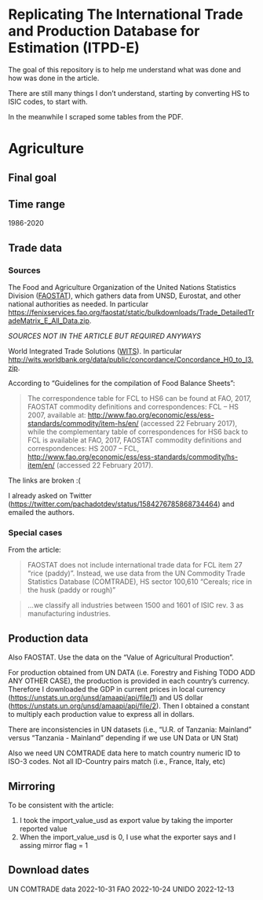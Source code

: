 
<!-- README.md is generated from README.Rmd. Please edit that file -->

# Replicating The International Trade and Production Database for Estimation (ITPD-E)

<!-- badges: start -->
<!-- badges: end -->

The goal of this repository is to help me understand what was done and
how was done in the article.

There are still many things I don’t understand, starting by converting
HS to ISIC codes, to start with.

In the meanwhile I scraped some tables from the PDF.

# Agriculture

## Final goal

## Time range

1986-2020

## Trade data

### Sources

The Food and Agriculture Organization of the United Nations Statistics
Division ([FAOSTAT](https://www.fao.org/faostat/en/#data/TM)), which
gathers data from UNSD, Eurostat, and other national authorities as
needed. In particular
<https://fenixservices.fao.org/faostat/static/bulkdownloads/Trade_DetailedTradeMatrix_E_All_Data.zip>.

*SOURCES NOT IN THE ARTICLE BUT REQUIRED ANYWAYS*

World Integrated Trade Solutions
([WITS](https://wits.worldbank.org/product_concordance.html)). In
particular
<http://wits.worldbank.org/data/public/concordance/Concordance_H0_to_I3.zip>.

According to “Guidelines for the compilation of Food Balance Sheets”:

> The correspondence table for FCL to HS6 can be found at FAO, 2017,
> FAOSTAT commodity definitions and correspondences: FCL – HS 2007,
> available at:
> <http://www.fao.org/economic/ess/ess-standards/commodity/item-hs/en/>
> (accessed 22 February 2017), while the complementary table of
> correspondences for HS6 back to FCL is available at FAO, 2017, FAOSTAT
> commodity definitions and correspondences: HS 2007 – FCL,
> <http://www.fao.org/economic/ess/ess-standards/commodity/hs-item/en/>
> (accessed 22 February 2017).

The links are broken :(

I already asked on Twitter
(<https://twitter.com/pachadotdev/status/1584276785868734464>) and
emailed the authors.

### Special cases

From the article:

> FAOSTAT does not include international trade data for FCL item 27
> “rice (paddy)”. Instead, we use data from the UN Commodity Trade
> Statistics Database (COMTRADE), HS sector 100,610 “Cereals; rice in
> the husk (paddy or rough)”

> …we classify all industries between 1500 and 1601 of ISIC rev. 3 as
> manufacturing industries.

## Production data

Also FAOSTAT. Use the data on the “Value of Agricultural Production”.

For production obtained from UN DATA (i.e. Forestry and Fishing TODO ADD
ANY OTHER CASE), the production is provided in each country’s currency.
Therefore I downloaded the GDP in current prices in local currency
(<https://unstats.un.org/unsd/amaapi/api/file/1>) and US dollar
(<https://unstats.un.org/unsd/amaapi/api/file/2>). Then I obtained a
constant to multiply each production value to express all in dollars.

There are inconsistencies in UN datasets (i.e., “U.R. of Tanzania:
Mainland” versus “Tanzania - Mainland” depending if we use UN Data or UN
Stat)

Also we need UN COMTRADE data here to match country numeric ID to ISO-3
codes. Not all ID-Country pairs match (i.e., France, Italy, etc)

## Mirroring

To be consistent with the article:

1.  I took the import_value_usd as export value by taking the importer
    reported value
2.  When the import_value_usd is 0, I use what the exporter says and I
    assing mirror flag = 1

## Download dates

UN COMTRADE data 2022-10-31 FAO 2022-10-24 UNIDO 2022-12-13
